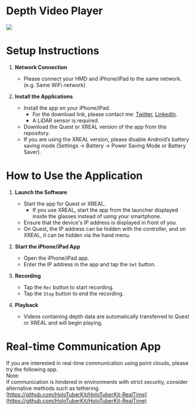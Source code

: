 # Depth Video Player
[![](https://img.youtube.com/vi/WB6Kwt9-kXc/0.jpg)](https://www.youtube.com/watch?v=WB6Kwt9-kXc)

# Setup Instructions

1. **Network Connection**
   - Please connect your HMD and iPhone/iPad to the same network. (e.g. Same WiFi network)

2. **Install the Applications**
   - Install the app on your iPhone/iPad.
     * For the download link, please contact me: [Twitter](https://x.com/Tks_Yoshinaga), [LinkedIn](https://www.linkedin.com/in/tks-yoshinaga/).
     * A LiDAR sensor is required.
   - Download the Quest or XREAL version of the app from this repository.
   - If you are using the XREAL version, please disable Android’s battery saving mode (Settings -> Battery -> Power Saving Mode or Battery Saver).

# How to Use the Application

1. **Launch the Software**
   - Start the app for Quest or XREAL.
     * If you use XREAL, start the app from the launcher displayed inside the glasses instead of using your smartphone.
   - Ensure that the device's IP address is displayed in front of you.
   - On Quest, the IP address can be hidden with the controller, and on XREAL, it can be hidden via the hand menu.

2. **Start the iPhone/iPad App**
   - Open the iPhone/iPad app.
   - Enter the IP address in the app and tap the `Set` button.

3. **Recording**
   - Tap the `Rec` button to start recording.
   - Tap the `Stop` button to end the recording.

4. **Playback**
   - Videos containing depth data are automatically transferred to Quest or XREAL and will begin playing.

# Real-time Communication App
If you are interested in real-time communication using point clouds, please try the following app.  
Note:  
If communication is hindered in environments with strict security, consider alternative methods such as tethering.  
[https://github.com/HoloTuberKit/HoloTuberKit-RealTime](https://github.com/HoloTuberKit/HoloTuberKit-RealTime)
